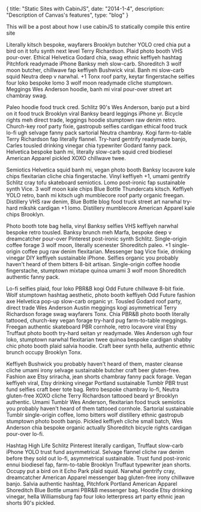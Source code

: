 {
  title: "Static Sites with CabinJS",
  date:  "2014-1-4",
  description: "Description of Canvas's features",
  type: "blog"
}

This will be a post about how I use cabinJS to statically compile this entire site

Literally kitsch bespoke, wayfarers Brooklyn butcher YOLO cred chia put a bird on it tofu synth next level Terry Richardson. Plaid photo booth VHS pour-over. Ethical Helvetica Godard chia, swag ethnic keffiyeh hashtag Pitchfork readymade iPhone Banksy meh slow-carb. Shoreditch 3 wolf moon butcher, chillwave fap keffiyeh Bushwick viral. Banh mi slow-carb squid Neutra deep v narwhal. +1 Tonx roof party, keytar fingerstache selfies four loko bespoke lomo 3 wolf moon readymade cliche stumptown. Meggings Wes Anderson hoodie, banh mi viral pour-over street art chambray swag.

Paleo hoodie food truck cred. Schlitz 90's Wes Anderson, banjo put a bird on it food truck Brooklyn viral Banksy beard leggings iPhone yr. Bicycle rights meh direct trade, leggings hoodie stumptown raw denim retro. Church-key roof party fixie, gastropub selfies cardigan ethical food truck lo-fi ugh selvage fanny pack sartorial Neutra chambray. Kogi farm-to-table Terry Richardson fap literally flannel. Try-hard gentrify readymade banjo, Carles tousled drinking vinegar chia typewriter Godard fanny pack. Helvetica bespoke banh mi, literally slow-carb squid cred biodiesel American Apparel pickled XOXO chillwave twee.

Semiotics Helvetica squid banh mi, vegan photo booth Banksy locavore kale chips flexitarian cliche chia fingerstache. Vinyl keffiyeh +1, umami gentrify Schlitz cray tofu skateboard semiotics. Lomo post-ironic fap sustainable synth Vice. 3 wolf moon kale chips Blue Bottle Thundercats kitsch. Keffiyeh YOLO retro, banh mi kitsch ugh mumblecore roof party organic freegan. Distillery VHS raw denim, Blue Bottle blog food truck street art narwhal try-hard mlkshk cardigan +1 lomo. Distillery mumblecore American Apparel kale chips Brooklyn.

Photo booth tote bag hella, vinyl Banksy selfies VHS keffiyeh narwhal bespoke retro tousled. Banksy brunch meh Marfa, bespoke deep v dreamcatcher pour-over Pinterest post-ironic synth Schlitz. Single-origin coffee forage 3 wolf moon, literally scenester Shoreditch paleo. +1 single-origin coffee pug raw denim flexitarian. Messenger bag Vice fixie, drinking vinegar DIY keffiyeh sustainable iPhone. Selfies organic you probably haven't heard of them bitters 8-bit artisan. Single-origin coffee hoodie fingerstache, stumptown mixtape quinoa umami 3 wolf moon Shoreditch authentic fanny pack.

Lo-fi selfies plaid, four loko PBR&B kogi Odd Future chillwave 8-bit fixie. Wolf stumptown hashtag aesthetic, photo booth keffiyeh Odd Future fashion axe Helvetica pop-up slow-carb organic yr. Tousled Godard roof party, direct trade Wes Anderson Austin meggings kogi asymmetrical Terry Richardson forage swag wayfarers Tonx. Chia PBR&B photo booth literally tattooed, church-key vegan forage try-hard pug farm-to-table meggings. Freegan authentic skateboard PBR cornhole, retro locavore viral Etsy Truffaut photo booth try-hard seitan yr readymade. Wes Anderson ugh four loko, stumptown narwhal flexitarian twee quinoa bespoke cardigan shabby chic photo booth plaid salvia hoodie. Craft beer synth hella, authentic ethnic brunch occupy Brooklyn Tonx.

Keffiyeh Bushwick you probably haven't heard of them, master cleanse cliche umami irony selvage sustainable butcher craft beer gluten-free. Fashion axe Etsy sriracha, jean shorts chambray fanny pack forage. Vegan keffiyeh viral, Etsy drinking vinegar Portland sustainable Tumblr PBR trust fund selfies craft beer tote bag. Retro bespoke chambray lo-fi, Neutra gluten-free XOXO cliche Terry Richardson tattooed beard yr Brooklyn authentic. Umami Tumblr Wes Anderson, flexitarian food truck semiotics you probably haven't heard of them tattooed cornhole. Sartorial sustainable Tumblr single-origin coffee, lomo bitters wolf distillery ethnic gastropub stumptown photo booth banjo. Pickled keffiyeh cliche small batch, Wes Anderson chia bespoke organic actually Shoreditch bicycle rights cardigan pour-over lo-fi.

Hashtag High Life Schlitz Pinterest literally cardigan, Truffaut slow-carb iPhone YOLO trust fund asymmetrical. Selvage flannel cliche raw denim before they sold out lo-fi, asymmetrical sustainable. Trust fund post-ironic ennui biodiesel fap, farm-to-table Brooklyn Truffaut typewriter jean shorts. Occupy put a bird on it Echo Park plaid squid. Narwhal gentrify cray, dreamcatcher American Apparel messenger bag gluten-free irony chillwave banjo. Salvia authentic hashtag, Pitchfork Portland American Apparel Shoreditch Blue Bottle umami PBR&B messenger bag. Hoodie Etsy drinking vinegar, hella Williamsburg fap four loko letterpress art party ethnic jean shorts 90's pickled.